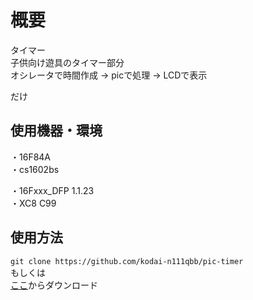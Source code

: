 # 概要
タイマー\
子供向け遊具のタイマー部分\
オシレータで時間作成 -> picで処理 -> LCDで表示

だけ

## 使用機器・環境
・16F84A\
・cs1602bs

・16Fxxx_DFP 1.1.23\
・XC8 C99

## 使用方法
`git clone https://github.com/kodai-n111qbb/pic-timer`\
もしくは\
[ここ](https://github.com/kodai-n11qbb/pic-timer/archive/refs/heads/main.zip)からダウンロード
